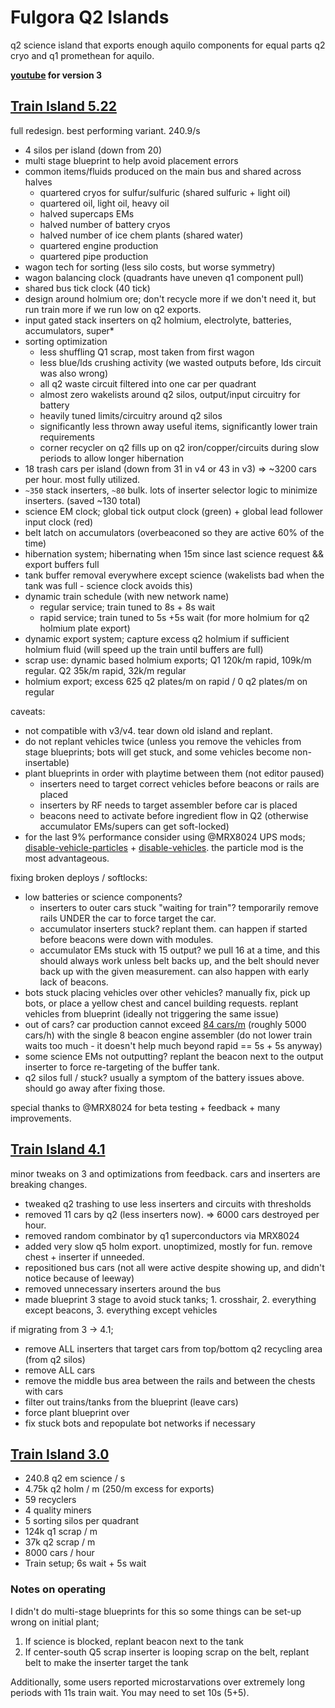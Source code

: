# Fulgora Q2 Islands

q2 science island that exports enough aquilo components for equal parts q2 cryo and q1 promethean for aquilo.

**[youtube](https://www.youtube.com/watch?v=NC3HJzfywt4) for version 3**

## [Train Island 5.22](./fulgora-train5.txt)
full redesign. best performing variant. 240.9/s

- 4 silos per island (down from 20)
- multi stage blueprint to help avoid placement errors
- common items/fluids produced on the main bus and shared across halves
  * quartered cryos for sulfur/sulfuric (shared sulfuric + light oil)
  * quartered oil, light oil, heavy oil
  * halved supercaps EMs
  * halved number of battery cryos
  * halved number of ice chem plants (shared water)
  * quartered engine production
  * quartered pipe production
- wagon tech for sorting (less silo costs, but worse symmetry)
- wagon balancing clock (quadrants have uneven q1 component pull)
- shared bus tick clock (40 tick)
- design around holmium ore; don't recycle more if we don't need it, but run train more if we run low on q2 exports.
- input gated stack inserters on q2 holmium, electrolyte, batteries, accumulators, super*
- sorting optimization
  * less shuffling Q1 scrap, most taken from first wagon
  * less blue/lds crushing activity (we wasted outputs before, lds circuit was also wrong)
  * all q2 waste circuit filtered into one car per quadrant
  * almost zero wakelists around q2 silos, output/input circuitry for battery
  * heavily tuned limits/circuitry around q2 silos
  * significantly less thrown away useful items, significantly lower train requirements
  * corner recycler on q2 fills up on q2 iron/copper/circuits during slow periods to allow longer hibernation
- 18 trash cars per island (down from 31 in v4 or 43 in v3) => ~3200 cars per hour. most fully utilized.
- `~350` stack inserters, `~80` bulk. lots of inserter selector logic to minimize inserters. (saved ~130 total)
- science EM clock; global tick output clock (green) + global lead follower input clock (red)
- belt latch on accumulators (overbeaconed so they are active 60% of the time)
- hibernation system; hibernating when 15m since last science request && export buffers full
- tank buffer removal everywhere except science (wakelists bad when the tank was full - science clock avoids this)
- dynamic train schedule (with new network name)
  * regular service; train tuned to 8s + 8s wait
  * rapid service; train tuned to 5s +5s wait (for more holmium for q2 holmium plate export)
- dynamic export system; capture excess q2 holmium if sufficient holmium fluid (will speed up the train until buffers are full)
- scrap use: dynamic based holmium exports; Q1 120k/m rapid, 109k/m regular. Q2 35k/m rapid, 32k/m regular
- holmium export; excess 625 q2 plates/m on rapid / 0 q2 plates/m on regular

caveats:
- not compatible with v3/v4. tear down old island and replant.
- do not replant vehicles twice (unless you remove the vehicles from stage blueprints; bots will get stuck, and some vehicles become non-insertable)
- plant blueprints in order with playtime between them (not editor paused)
  * inserters need to target correct vehicles before beacons or rails are placed
  * inserters by RF needs to target assembler before car is placed
  * beacons need to activate before ingredient flow in Q2 (otherwise accumulator EMs/supers can get soft-locked)
- for the last 9% performance consider using @MRX8024 UPS mods; [disable-vehicle-particles](https://mods.factorio.com/mod/disable-vehicles-particles) + [disable-vehicles](https://mods.factorio.com/mod/disable-vehicles). the particle mod is the most advantageous.

fixing broken deploys / softlocks:
- low batteries or science components?
  * inserters to outer cars stuck "waiting for train"? temporarily remove rails UNDER the car to force target the car.
  * accumulator inserters stuck? replant them. can happen if started before beacons were down with modules.
  * accumulator EMs stuck with 15 output? we pull 16 at a time, and this should always work unless belt backs up, and the belt should never back up with the given measurement. can also happen with early lack of beacons.
- bots stuck placing vehicles over other vehicles? manually fix, pick up bots, or place a yellow chest and cancel building requests. replant vehicles from blueprint (ideally not triggering the same issue)
- out of cars? car production cannot exceed [84 cars/m](https://factoriolab.github.io/spa/list?z=eJw1jzEOgzAMRW-TIUNFCrQsXpxWYqASQ09A1QHUQBsQlRh89n5XYbD.c75tORONtirMk6w3HVU2Q3aaKkSBOOnD0US6ZNbCBtx2WAEO4CNAe3wLyNX6AgqFGVAqLHvz528F4kaHoLnOQIdU10nHpDHpQRf084K7wjtSaUKItMlZcuFGeBMGDMK18Cgche.Cq3ArfDBd6PGvLDOv6UEs3l7NSs79ABXuRJE_&v=11) (roughly 5000 cars/h) with the single 8 beacon engine assembler (do not lower train waits too much - it doesn't help much beyond rapid == 5s + 5s anyway)
- some science EMs not outputting? replant the beacon next to the output inserter to force re-targeting of the buffer tank.
- q2 silos full / stuck? usually a symptom of the battery issues above. should go away after fixing those.

special thanks to @MRX8024 for beta testing + feedback + many improvements.

## [Train Island 4.1](./fulgora-train4.txt)
minor tweaks on 3 and optimizations from feedback. cars and inserters are breaking changes.

- tweaked q2 trashing to use less inserters and circuits with thresholds
- removed 11 cars by q2 (less inserters now). => 6000 cars destroyed per hour.
- removed random combinator by q1 superconductors via MRX8024
- added very slow q5 holm export. unoptimized, mostly for fun. remove chest + inserter if unneeded.
- repositioned bus cars (not all were active despite showing up, and didn't notice because of leeway)
- removed unnecessary inserters around the bus
- made blueprint 3 stage to avoid stuck tanks; 1. crosshair, 2. everything except beacons, 3. everything except vehicles

if migrating from 3 -> 4.1;
- remove ALL inserters that target cars from top/bottom q2 recycling area (from q2 silos)
- remove ALL cars
- remove the middle bus area between the rails and between the chests with cars
- filter out trains/tanks from the blueprint (leave cars)
- force plant blueprint over
- fix stuck bots and repopulate bot networks if necessary

## [Train Island 3.0](./fulgora-train3.txt)

- 240.8 q2 em science / s
- 4.75k q2 holm / m (250/m excess for exports)
- 59 recyclers
- 4 quality miners
- 5 sorting silos per quadrant
- 124k q1 scrap / m
- 37k q2 scrap / m
- 8000 cars / hour
- Train setup; 6s wait + 5s wait

### Notes on operating
I didn't do multi-stage blueprints for this so some things can be set-up wrong on initial plant;

1. If science is blocked, replant beacon next to the tank
2. If center-south Q5 scrap inserter is looping scrap on the belt, replant belt to make the inserter target the tank

Additionally, some users reported microstarvations over extremely long periods with 11s train wait. You may need to set 10s (5+5).
